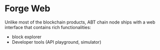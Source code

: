 # Forge Web

Unlike most of the blockchain products, ABT chain node ships with a web interface that contains rich functionalities:

* block explorer
* Developer tools (API playground, simulator)
